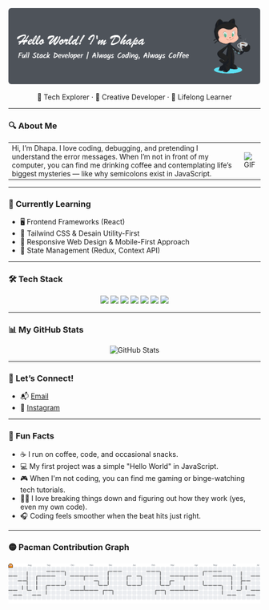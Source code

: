 <!-- Banner Contribution GIF -->
![Mhmmddhapa](img/github-header-image.png)

<p align="center">
  🚀 Tech Explorer · 🎨 Creative Developer · 🧠 Lifelong Learner
</p>

---

### 🔍 About Me

<table>
  <tr>
    <td>
      Hi, I’m Dhapa.  
      I love coding, debugging, and pretending I understand the error messages.  
      When I’m not in front of my computer, you can find me drinking coffee and contemplating life’s biggest mysteries — like why semicolons exist in JavaScript.
    </td>
    <td>
      <img src="https://camo.githubusercontent.com/4d9f5ecceb711eec6e2018f38a5677dc657c9738d4a65ba3b928c41c0a45b439/68747470733a2f2f6d69726f2e6d656469756d2e636f6d2f6d61782f313336302f302a37513379765349765f7430696f4a2d5a2e676966" alt="GIF" width="350"/>
    </td>
  </tr>
</table>

---

### 🌱 Currently Learning
- 🖥️ Frontend Frameworks (React)  
- 🎨 Tailwind CSS & Desain Utility-First  
- 📱 Responsive Web Design & Mobile-First Approach  
- 🧩 State Management (Redux, Context API)

---

### 🛠️ Tech Stack
<p align="center">
  <img src="https://img.shields.io/badge/React-20232A?style=flat&logo=react" />
  <img src="https://img.shields.io/badge/HTML5-E34F26?style=flat&logo=html5&logoColor=white" />
  <img src="https://img.shields.io/badge/CSS3-1572B6?style=flat&logo=css3&logoColor=white" />
  <img src="https://img.shields.io/badge/JavaScript-F7DF1E?style=flat&logo=javascript&logoColor=black" />
  <img src="https://img.shields.io/badge/Node.js-339933?style=flat&logo=nodedotjs&logoColor=white" />
  <img src="https://img.shields.io/badge/Express.js-000000?style=flat&logo=express&logoColor=white" />
  <img src="https://img.shields.io/badge/MongoDB-47A248?style=flat&logo=mongodb&logoColor=white" />
</p>

---

### 📊 My GitHub Stats
<p align="center">
  <img src="https://github-readme-stats.vercel.app/api?username=Mhmmddhapa&show_icons=true&theme=radical" alt="GitHub Stats" />
</p>

---

### 🤝 Let’s Connect!
- 📬 [Email](mailto:nyxsync.io@gmail.com)  
- 📸 [Instagram](https://instagram.com/alwayzzselalu)   

---

### 🎯 Fun Facts
- ☕ I run on coffee, code, and occasional snacks.  
- 💻 My first project was a simple "Hello World" in JavaScript.  
- 🎮 When I'm not coding, you can find me gaming or binge-watching tech tutorials.  
- 🧑‍💻 I love breaking things down and figuring out how they work (yes, even my own code).  
- 🎧 Coding feels smoother when the beat hits just right.

---

### 🟡 Pacman Contribution Graph

<picture>
  <source media="(prefers-color-scheme: dark)" srcset="https://raw.githubusercontent.com/Mhmmddhapa/Mhmmddhapa/output/pacman-contribution-graph-dark.svg">
  <source media="(prefers-color-scheme: light)" srcset="https://raw.githubusercontent.com/Mhmmddhapa/Mhmmddhapa/output/pacman-contribution-graph.svg">
  <img alt="pacman contribution graph" src="https://raw.githubusercontent.com/Mhmmddhapa/Mhmmddhapa/output/pacman-contribution-graph.svg">
</picture>
